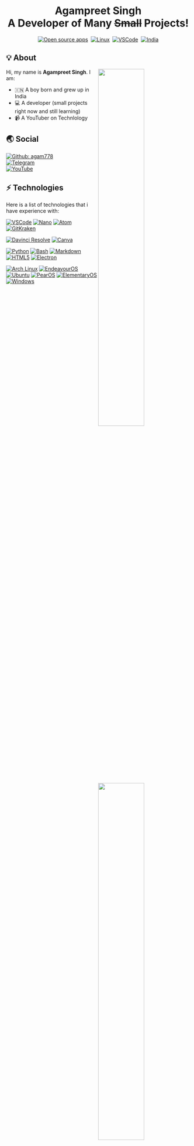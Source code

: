 <h1 align=center><b>Agampreet Singh<br>A Developer of Many <strike>Small</strike> Projects!</b></h1>
<p align="center"><a href="https://opensource.org"><img src="https://img.shields.io/badge/foss%20-%2335BF5C.svg?style=for-the-badge&logo=open-source-initiative&logoColor=black" alt="Open source apps"></a>
&nbsp;<a href="https://endeavouros.com/"><img src="https://img.shields.io/badge/LINUX-orange?style=for-the-badge&logo=Linux&logoColor=black" alt="Linux"></a>
&nbsp;<a href="https://code.visualstudio.com/"><img src="https://img.shields.io/badge/Visual%20Studio%20Code-blue?style=for-the-badge&logo=Visual%20Studio%20Code&logoColor=black" alt="VSCode"></a>
&nbsp;<a href="https://en.wikipedia.org/wiki/India"><img src="https://img.shields.io/badge/INDIA-red?style=for-the-badge&logo=Google%20Earth&logoColor=black" alt="India"></a>
  
## 💡 About
<a href="https://github.com/NNBnh">
  <img align="right" width="50%" src="https://github-readme-stats.vercel.app/api?username=agam778&show_icons=true">
  <img align="right" width="50%" src="https://github-readme-streak-stats.herokuapp.com/?user=agam778">
</a>

Hi, my name is **Agampreet Singh**. I am:
- 🇮🇳 A boy born and grew up in India
- 💻 A developer (small projects right now and still learning)
- 📹 A YouTuber on Technlology

## 🌏 Social
[![Github: agam778](https://img.shields.io/github/followers/agam778?labelColor=24292E&color=24292E&label=github%20agam778&logo=github&logoColor=FFFFFF&style=for-the-badge)](https://github.com/agam778)<br>
[![Telegram](https://img.shields.io/badge/Telegram-lightblue?logo=telegram&logoColor=333333&style=for-the-badge)](https://telegram.me/agamtechtricks)<br>
[![YouTube](https://img.shields.io/youtube/channel/subscribers/UCEOm89QQ_hQCYZKbWQKyBJg?label=YouTube&logo=youtube&logoColor=white&style=for-the-badge)](https://bit.ly/agamtechtricks)
  
## ⚡ Technologies
Here is a list of technologies that i have experience with:

[![VSCode](https://img.shields.io/badge/Visual%20Studio%20Code-%23007ACC.svg?style=for-the-badge&logo=visual-studio-code&logoColor=FFFFFF)](https://code.visualstudio.com)
[![Nano](https://img.shields.io/badge/GNU%20Nano-%2357A143.svg?style=for-the-badge&logo=GNU&logoColor=FFFFFF)](https://www.nano-editor.org/)
[![Atom](https://img.shields.io/badge/Atom-green?style=for-the-badge&logo=atom&logoColor=FFFFFF)](https://atom.io)
[![GitKraken](https://img.shields.io/badge/GitKraken-purple?style=for-the-badge&logo=GitKraken&logoColor=FFFFFF)](https://atom.io)

[![Davinci Resolve](https://img.shields.io/badge/DaVinci%20Resolve-%235C5543.svg?style=for-the-badge&logo=AirPlay%20Video&logoColor=FFFFFF)](https://www.blackmagicdesign.com/products/davinciresolve)
[![Canva](https://img.shields.io/badge/Canva-%42d1f5.svg?style=for-the-badge&logo=Canva&logoColor=FFFFFF)](https://www.canva.com)

[![Python](https://img.shields.io/badge/python%20-%2314354C.svg?style=for-the-badge&logo=python&logoColor=FFFFFF)](https://www.python.org)
[![Bash](https://img.shields.io/badge/Bash-%2300599C.svg?style=for-the-badge&logo=GNU%20Bash&logoColor=FFFFFF)](https://isocpp.org)
[![Markdown](https://img.shields.io/badge/markdown-%23000000.svg?style=for-the-badge&logo=markdown&logoColor=FFFFFF)](https://pandoc.org)
[![HTML5](https://img.shields.io/badge/html5%20-%23E34F26.svg?style=for-the-badge&logo=html5&logoColor=FFFFFF)](https://pandoc.org)
[![Electron](https://img.shields.io/badge/Electron-darkblue?style=for-the-badge&logo=electron&logoColor=FFFFFF)](https://sass-lang.com)

[![Arch Linux](https://img.shields.io/badge/arch_linux-%231793D1.svg?style=for-the-badge&logo=arch-linux&logoColor=FFFFFF)](https://www.archlinux.org)
[![EndeavourOS](https://img.shields.io/badge/EndeavourOS-%2335BF5C.svg?style=for-the-badge&logo=linux&logoColor=FFFFFF)](https://endeavouros.com)
[![Ubuntu](https://img.shields.io/badge/ubuntu%20-%23E95420.svg?style=for-the-badge&logo=ubuntu&logoColor=FFFFFF)](https://ubuntu.com)
[![PearOS](https://img.shields.io/badge/PearOS-black?style=for-the-badge&logo=linux&logoColor=FFFFFF)](https://pearos.xyz)
[![ElementaryOS](https://img.shields.io/badge/Elementary%20OS-grey?style=for-the-badge&logo=elementary&logoColor=FFFFFF)](https://elementary.io)
[![Windows](https://img.shields.io/badge/windows%20-%230078D6.svg?style=for-the-badge&logo=windows&logoColor=FFFFFF)](https://www.microsoft.com/en-gb/software-download/windows10)
